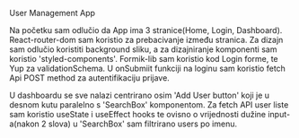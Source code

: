 User Management App

Na početku sam odlučio da App ima 3 stranice(Home, Login, Dashboard). React-router-dom sam koristio za prebacivanje između stranica. Za dizajn sam odlučio koristiti background sliku, a za dizajniranje komponenti sam koristio 'styled-components'. Formik-lib sam koristio kod Login forme, te Yup za validationSchema. U onSubmiit funkciji na loginu sam koristio fetch Api POST method za autentifikaciju prijave.

U dashboardu se sve nalazi centrirano osim 'Add User button' koji je u desnom kutu paralelno s 'SearchBox' komponentom. Za fetch API user liste sam koristio useState i useEffect hooks te ovisno o vrijednosti dužine input-a(nakon 2 slova) u 'SearchBox' sam filtrirano users po imenu.
